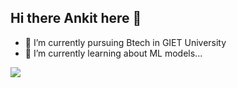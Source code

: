 ## Hi there Ankit here 👋


- 🔭 I’m currently pursuing Btech in GIET University
- 🌱 I’m currently learning about ML models...
<img src="https://img.shields.io/badge/Code-Python-blue?style=flat-square&logo=python">

